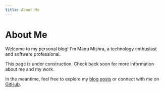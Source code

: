```yaml
---
title: About Me
---
```


# About Me

Welcome to my personal blog! I'm Manu Mishra, a technology enthusiast and software professional.

This page is under construction. Check back soon for more information about me and my work.

In the meantime, feel free to explore my [blog posts](/blog) or connect with me on [GitHub](https://github.com/manu-mishra).
